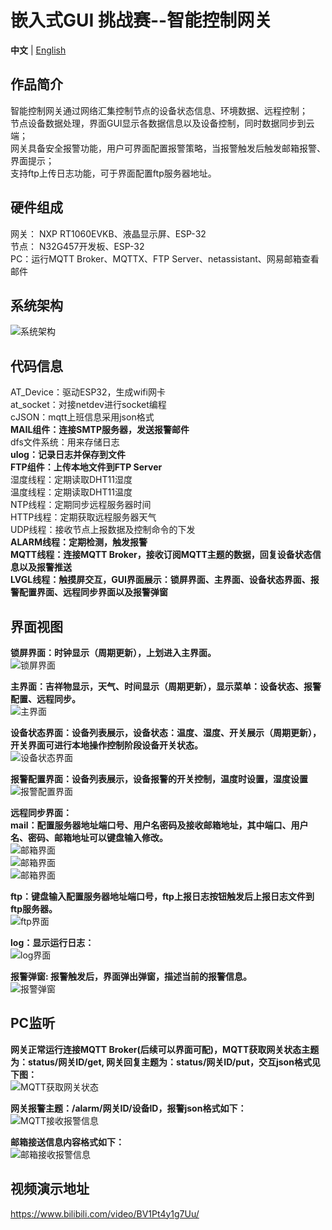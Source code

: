 # 嵌入式GUI 挑战赛--智能控制网关
**中文** | [English](README_en.md)

## 作品简介

智能控制网关通过网络汇集控制节点的设备状态信息、环境数据、远程控制；    
节点设备数据处理，界面GUI显示各数据信息以及设备控制，同时数据同步到云端；  
网关具备安全报警功能，用户可界面配置报警策略，当报警触发后触发邮箱报警、界面提示；  
支持ftp上传日志功能，可于界面配置ftp服务器地址。  

## 硬件组成

网关： NXP RT1060EVKB、液晶显示屏、ESP-32  
节点： N32G457开发板、ESP-32  
PC：运行MQTT Broker、MQTTX、FTP Server、netassistant、网易邮箱查看邮件  

## 系统架构

![系统架构](./pic/system.png)

## 代码信息

AT_Device：驱动ESP32，生成wifi网卡  
at_socket：对接netdev进行socket编程  
cJSON：mqtt上班信息采用json格式  
**MAIL组件：连接SMTP服务器，发送报警邮件**  
dfs文件系统：用来存储日志  
**ulog：记录日志并保存到文件**  
**FTP组件：上传本地文件到FTP Server**  
湿度线程：定期读取DHT11湿度  
温度线程：定期读取DHT11温度  
NTP线程：定期同步远程服务器时间  
HTTP线程：定期获取远程服务器天气  
UDP线程：接收节点上报数据及控制命令的下发  
**ALARM线程：定期检测，触发报警**  
**MQTT线程：连接MQTT Broker，接收订阅MQTT主题的数据，回复设备状态信息以及报警推送**  
**LVGL线程：触摸屏交互，GUI界面展示：锁屏界面、主界面、设备状态界面、报警配置界面、远程同步界面以及报警弹窗**    
  

## 界面视图

**锁屏界面：时钟显示（周期更新），上划进入主界面。**  
![锁屏界面](pic/lock.png)  

**主界面：吉祥物显示，天气、时间显示（周期更新），显示菜单：设备状态、报警配置、远程同步。**  
![主界面](pic/main.png)   

**设备状态界面：设备列表展示，设备状态：温度、湿度、开关展示（周期更新），开关界面可进行本地操作控制阶段设备开关状态。**  
![设备状态界面](pic/status.png)  

**报警配置界面：设备列表展示，设备报警的开关控制，温度时设置，湿度设置**  
![报警配置界面](pic/alarmset.png)  

**远程同步界面：**  
**mail：配置服务器地址端口号、用户名密码及接收邮箱地址，其中端口、用户名、密码、邮箱地址可以键盘输入修改。**  
![邮箱界面](pic/mail.png)  
![邮箱界面](pic/mailu.png)    
![邮箱界面](pic/mailr.png)  

**ftp：键盘输入配置服务器地址端口号，ftp上报日志按钮触发后上报日志文件到ftp服务器。**  
![ftp界面](pic/ftp.png)  

**log：显示运行日志：**  
![log界面](pic/log.png)  

**报警弹窗: 报警触发后，界面弹出弹窗，描述当前的报警信息。**  
![报警弹窗](pic/alarm.png)  

## PC监听

**网关正常运行连接MQTT Broker(后续可以界面可配)，MQTT获取网关状态主题为：status/网关ID/get, 网关回复主题为：status/网关ID/put，交互json格式见下图：**   
![MQTT获取网关状态](pic/mqttget.png)  

**网关报警主题：/alarm/网关ID/设备ID，报警json格式如下：**  
![MQTT接收报警信息](pic/mqttup.png)  

**邮箱接送信息内容格式如下：**  
![邮箱接收报警信息](pic/web.png)  

## 视频演示地址
https://www.bilibili.com/video/BV1Pt4y1g7Uu/
